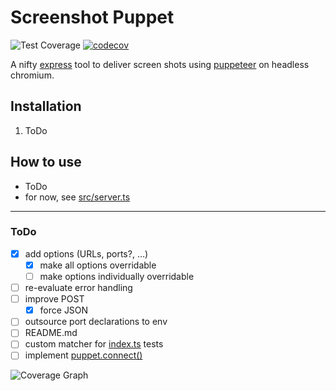 # Screenshot Puppet

![Test Coverage](https://github.com/dkress59/screenshot-puppet/workflows/Test%20Coverage/badge.svg?branch=module) [![codecov](https://codecov.io/gh/dkress59/screenshot-puppet/branch/module/graph/badge.svg?token=NEOGL6B5FF)](https://codecov.io/gh/dkress59/screenshot-puppet)

A nifty [express](https://expressjs.com) tool to deliver screen shots using [puppeteer](https://pptr.dev) on headless chromium.

## Installation

1. ToDo

## How to use

- ToDo
- for now, see [src/server.ts](https://github.com/dkress59/screenshot-puppet/blob/module/src/server.ts)

___

### ToDo

- [X] add options (URLs, ports?, …)
  - [X] make all options overridable
  - [ ] make options individually overridable
- [ ] re-evaluate error handling
- [ ] improve POST
  - [X] force JSON
- [ ] outsource port declarations to env
- [ ] README.md
- [ ] custom matcher for [index.ts](https://github.com/dkress59/screenshot-puppet/blob/module/src/index.ts) tests
- [ ] implement [puppet.connect()](https://pptr.dev/#?product=Puppeteer&version=v5.5.0&show=api-puppeteerconnectoptions)

![Coverage Graph](https://codecov.io/gh/dkress59/screenshot-puppet/branch/module/graphs/sunburst.svg)
